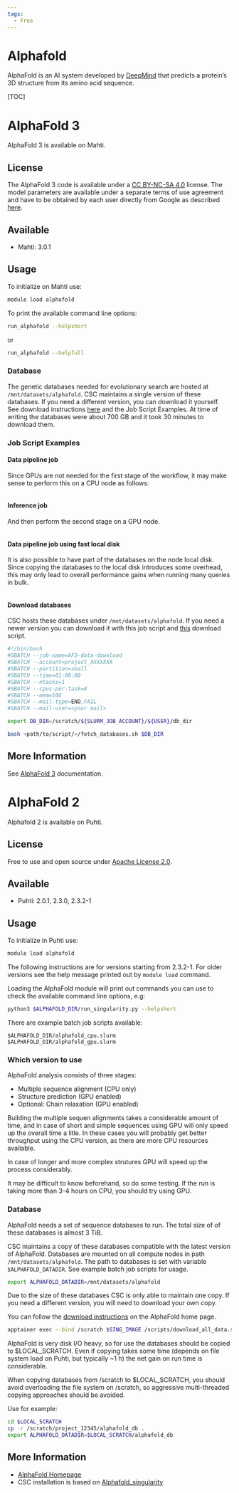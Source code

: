 ```yaml
---
tags:
  - Free
---
```


# Alphafold

AlphaFold is an AI system developed by [DeepMind](https://www.deepmind.com/) that predicts a protein’s 3D structure from its amino acid sequence.

[TOC]

# AlphaFold 3

AlphaFold 3 is available on Mahti.

## License

The AlphaFold 3 code is available under a [CC BY-NC-SA 4.0](https://creativecommons.org/licenses/by-nc-sa/4.0/deed.en) license.
The model parameters are available under a separate terms of use agreement and have to be obtained by each user directly from Google as described [here](https://github.com/google-deepmind/alphafold3?tab=readme-ov-file#obtaining-model-parameters).

## Available

-   Mahti: 3.0.1

## Usage

To initialize on Mahti use:
```bash
module load alphafold
```

To print the available command line options:
```bash
run_alphafold --helpshort
```
or
```bash
run_alphafold --helpfull
```

### Database

The genetic databases needed for evolutionary search are hosted at `/mnt/datasets/alphafold`.
CSC maintains a single version of these databases. If you need a different version, you can download it yourself.
See download instructions [here](https://github.com/google-deepmind/alphafold3/blob/main/docs/installation.md#obtaining-genetic-databases) and the Job Script Examples.
At time of writing the databases were about 700 GB and it took 30 minutes to download them.

### Job Script Examples

#### Data pipeline job
Since GPUs are not needed for the first stage of the workflow, it may make sense to perform this on a CPU node as follows:
```bash
```

#### Inference job
And then perform the second stage on a GPU node.
```bash
```

#### Data pipeline job using fast local disk
It is also possible to have part of the databases on the node local disk.
Since copying the databases to the local disk introduces some overhead, this may only lead to overall performance gains when running many queries in bulk.
```bash
```

#### Download databases
CSC hosts these databases under `/mnt/datasets/alphafold`. If you need a newer version you can download it with this job script and [this](https://github.com/google-deepmind/alphafold3/blob/main/fetch_databases.sh) download script.
```bash
#!/bin/bash
#SBATCH --job-name=AF3-data-download
#SBATCH --account=project_XXXXXXX
#SBATCH --partition=small
#SBATCH --time=01:00:00
#SBATCH --ntasks=1
#SBATCH --cpus-per-task=8
#SBATCH --mem=10G
#SBATCH --mail-type=END,FAIL
#SBATCH --mail-user=<your mail>

export DB_DIR=/scratch/${SLURM_JOB_ACCOUNT}/${USER}/db_dir

bash <path/to/script/>/fetch_databases.sh $DB_DIR
```

## More Information
See [AlphaFold 3](https://github.com/google-deepmind/alphafold3?tab=readme-ov-file#alphafold-3) documentation.

# AlphaFold 2

Alphafold 2 is available on Puhti.

## License

Free to use and open source under [Apache License 2.0](https://www.apache.org/licenses/LICENSE-2.0).

## Available

-   Puhti: 2.0.1, 2.3.0, 2.3.2-1


## Usage

To initialize in Puhti use:

```bash
module load alphafold
```

The following instructions are for versions starting from 2.3.2-1. For older versions
see the help message printed out by `module load` command.

Loading the AlphaFold module will print out commands you can use to check the available
command line options, e.g:

```bash
python3 $ALPHAFOLD_DIR/run_singularity.py --helpshort
```

There are example batch job scripts available:

```text
$ALPHAFOLD_DIR/alphafold_cpu.slurm
$ALPHAFOLD_DIR/alphafold_gpu.slurm
```


### Which version to use

AlphaFold analysis consists of three stages:
  - Multiple sequence alignment (CPU only)
  - Structure prediction (GPU enabled)
  - Optional: Chain relaxation (GPU enabled)

Building the multiple sequen alignments takes a considerable amount of time, and in 
case of short and simple sequences using GPU will only speed up the overall time a 
litle. In these cases you will probably get better throughput using the CPU version, 
as there are more CPU resources available.

In case of longer and more complex strutures GPU will speed up the process
considerably. 

It may be difficult to know beforehand, so do some testing. If the run is taking 
more than 3-4 hours on CPU, you should try using GPU.


### Database

AlphaFold needs a set of sequence databases to run. The total size of of these
databases is almost 3 TiB.

CSC maintains a copy of these databases compatible with the latest version of 
AlphaFold. Databases are mounted on all compute nodes in path `/mnt/datasets/alphafold`.
The path to databases is set with variable `$ALPHAFOLD_DATADIR`. See example batch
job scripts for usage.

```bash
export ALPHAFOLD_DATADIR=/mnt/datasets/alphafold
```

Due to the size of these databases CSC is only able to maintain one copy. If
you need a different version, you will need to download your own copy.

You can follow the [download instructions](https://github.com/google-deepmind/alphafold#genetic-databases) on the AlphaFold home page.

```bash
apptainer exec --bind /scratch $SING_IMAGE /scripts/download_all_data.sh <DOWNLOAD_DIR>
```

AlphaFold is very disk I/O heavy, so for use the databases should be copied to 
$LOCAL_SCRATCH. Even if copying takes some time (depends on file system load on
Puhti, but typically ~1 h) the net gain on run time is considerable.

When copying databases from /scratch to $LOCAL_SCRATCH, you should avoid overloading 
the file system on /scratch, so aggressive multi-threaded copying approaches should 
be avoided.

Use for example:

```bash
cd $LOCAL_SCRATCH
cp -r /scratch/project_12345/alphafold_db .
export ALPHAFOLD_DATADIR=$LOCAL_SCRATCH/alphafold_db
```

## More Information

*   [AlphaFold Homepage](https://github.com/google-deepmind/alphafold/)
*   CSC installation is based on [Alphafold_singularity](https://github.com/prehensilecode/alphafold_singularity)

